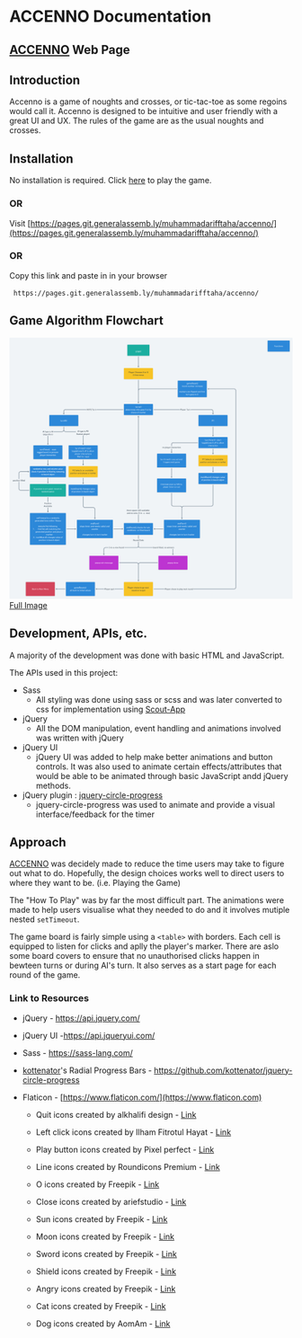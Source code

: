 # ACCENNO Documentation

## [ACCENNO](https://pages.git.generalassemb.ly/muhammadarifftaha/accenno/) Web Page

## Introduction

Accenno is a game of noughts and crosses, or tic-tac-toe as some regoins would call it. Accenno is designed to be intuitive and user friendly with a great UI and UX. The rules of the game are as the usual noughts and crosses.

## Installation

No installation is required. Click [here](https://pages.git.generalassemb.ly/muhammadarifftaha/accenno/) to play the game.

### OR

Visit [https://pages.git.generalassemb.ly/muhammadarifftaha/accenno/](https://pages.git.generalassemb.ly/muhammadarifftaha/accenno/)

### OR

Copy this link and paste in in your browser

     https://pages.git.generalassemb.ly/muhammadarifftaha/accenno/

## Game Algorithm Flowchart

![Flowchart](/docs/accenno_flowchart_in-depth.png)
[Full Image](/docs/accenno_flowchart_in-depth.png)

## Development, APIs, etc.

A majority of the development was done with basic HTML and JavaScript.

The APIs used in this project:

- Sass
  - All styling was done using sass or scss and was later converted to css for implementation using [Scout-App](https://scout-app.io/)
- jQuery
  - All the DOM manipulation, event handling and animations involved was written with jQuery
- jQuery UI
  - jQuery UI was added to help make better animations and button controls. It was also used to animate certain effects/attributes that would be able to be animated through basic JavaScript andd jQuery methods.
- jQuery plugin : [jquery-circle-progress](https://github.com/kottenator/jquery-circle-progress)
  - jquery-circle-progress was used to animate and provide a visual interface/feedback for the timer

## Approach

[ACCENNO](https://pages.git.generalassemb.ly/muhammadarifftaha/accenno/) was decidely made to reduce the time users may take to figure out what to do. Hopefully, the design choices works well to direct users to where they want to be. (i.e. Playing the Game)

The "How To Play" was by far the most difficult part. The animations were made to help users visualise what they needed to do and it involves mutiple nested `setTimeout`.

The game board is fairly simple using a `<table>` with borders. Each cell is equipped to listen for clicks and aplly the player's marker. There are aslo some board covers to ensure that no unauthorised clicks happen in bewteen turns or during AI's turn. It also serves as a start page for each round of the game.

### Link to Resources

- jQuery - https://api.jquery.com/

- jQuery UI -https://api.jqueryui.com/

- Sass - https://sass-lang.com/

- [kottenator](https://github.com/kottenator "kottenator's GitHub Page")'s Radial Progress Bars - https://github.com/kottenator/jquery-circle-progress

- Flaticon - [https://www.flaticon.com/](https://www.flaticon.com)

  - Quit icons created by alkhalifi design - [Link](https://www.flaticon.com/free-icons/quit)

  - Left click icons created by Ilham Fitrotul Hayat - [Link](https://www.flaticon.com/free-icons/left-click)

  - Play button icons created by Pixel perfect - [Link](https://www.flaticon.com/free-icons/play-button)

  - Line icons created by Roundicons Premium - [Link](https://www.flaticon.com/free-icons/line)

  - O icons created by Freepik - [Link](https://www.flaticon.com/free-icons/o)

  - Close icons created by ariefstudio - [Link](https://www.flaticon.com/free-icons/close)

  - Sun icons created by Freepik - [Link](https://www.flaticon.com/free-icons/sun)

  - Moon icons created by Freepik - [Link](https://www.flaticon.com/free-icons/moon)

  - Sword icons created by Freepik - [Link](https://www.flaticon.com/free-icons/sword)

  - Shield icons created by Freepik - [Link](https://www.flaticon.com/free-icons/shield)

  - Angry icons created by Freepik - [Link](https://www.flaticon.com/free-icons/angry)

  - Cat icons created by Freepik - [Link](https://www.flaticon.com/free-icons/cat)

  - Dog icons created by AomAm - [Link](https://www.flaticon.com/free-icons/dog)

<!-- the approach taken, installation instructions, unsolved problems, etc. -->
